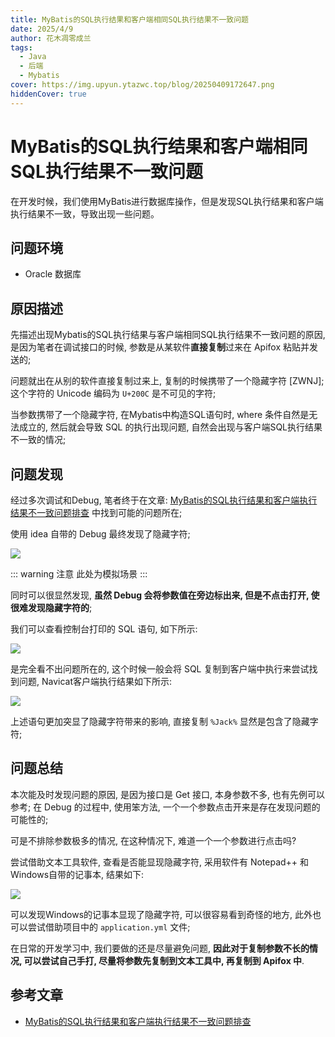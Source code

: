 ```yaml
---
title: MyBatis的SQL执行结果和客户端相同SQL执行结果不一致问题
date: 2025/4/9
author: 花木凋零成兰
tags: 
  - Java
  - 后端  
  - Mybatis
cover: https://img.upyun.ytazwc.top/blog/20250409172647.png
hiddenCover: true
---
```


# MyBatis的SQL执行结果和客户端相同SQL执行结果不一致问题

在开发时候，我们使用MyBatis进行数据库操作，但是发现SQL执行结果和客户端执行结果不一致，导致出现一些问题。

## 问题环境

- Oracle 数据库

## 原因描述

先描述出现Mybatis的SQL执行结果与客户端相同SQL执行结果不一致问题的原因, 是因为笔者在调试接口的时候, 参数是从某软件**直接复制**过来在 Apifox 粘贴并发送的;

问题就出在从别的软件直接复制过来上, 复制的时候携带了一个隐藏字符 [ZWNJ]; 这个字符的 Unicode 编码为 `U+200C` 是不可见的字符;

当参数携带了一个隐藏字符, 在Mybatis中构造SQL语句时,  where 条件自然是无法成立的, 然后就会导致 SQL 的执行出现问题, 自然会出现与客户端SQL执行结果不一致的情况;

## 问题发现

经过多次调试和Debug, 笔者终于在文章: [MyBatis的SQL执行结果和客户端执行结果不一致问题排查](https://blog.csdn.net/modelmd/article/details/128460956) 中找到可能的问题所在;

使用 idea 自带的 Debug 最终发现了隐藏字符;

![](https://img.upyun.ytazwc.top/blog/20250409172647.png)

::: warning 注意
此处为模拟场景
:::

同时可以很显然发现, **虽然 Debug 会将参数值在旁边标出来, 但是不点击打开, 使很难发现隐藏字符的**;

我们可以查看控制台打印的 SQL 语句, 如下所示:

![](https://img.upyun.ytazwc.top/blog/20250409172931.png)

是完全看不出问题所在的, 这个时候一般会将 SQL 复制到客户端中执行来尝试找到问题, Navicat客户端执行结果如下所示:

![](https://img.upyun.ytazwc.top/blog/20250409173408.png)

上述语句更加突显了隐藏字符带来的影响, 直接复制 `%Jack%` 显然是包含了隐藏字符;

## 问题总结

本次能及时发现问题的原因, 是因为接口是 Get 接口, 本身参数不多, 也有先例可以参考; 在 Debug 的过程中, 使用笨方法, 一个一个参数点击开来是存在发现问题的可能性的;

可是不排除参数极多的情况, 在这种情况下, 难道一个一个参数进行点击吗?

尝试借助文本工具软件, 查看是否能显现隐藏字符, 采用软件有 Notepad++ 和 Windows自带的记事本, 结果如下:

![](https://img.upyun.ytazwc.top/blog/20250409173912.png)

可以发现Windows的记事本显现了隐藏字符, 可以很容易看到奇怪的地方, 此外也可以尝试借助项目中的 `application.yml` 文件;

在日常的开发学习中, 我们要做的还是尽量避免问题, **因此对于复制参数不长的情况, 可以尝试自己手打, 尽量将参数先复制到文本工具中, 再复制到 Apifox 中**.

## 参考文章

- [MyBatis的SQL执行结果和客户端执行结果不一致问题排查](https://blog.csdn.net/modelmd/article/details/128460956)



